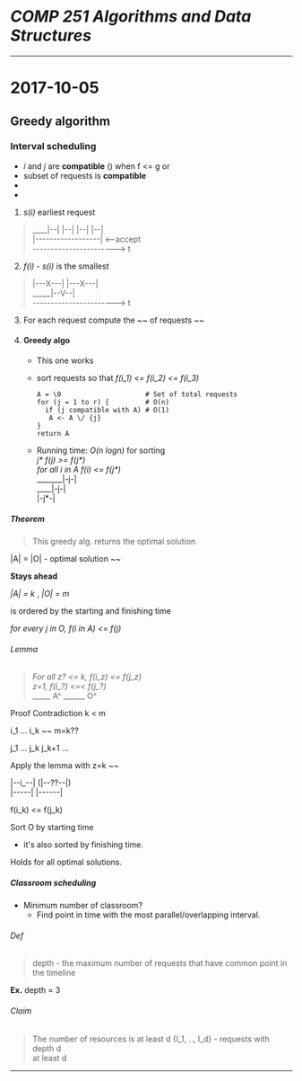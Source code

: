 # ___COMP 251 Algorithms and Data Structures___

---

# 2017-10-05

## Greedy algorithm

### Interval scheduling
- _i_ and _j_ are **compatible** () when f <= g or
- subset of requests is **compatible**
-
-

1. _s(i)_ earliest request

> ____|--| |--| |--| |--|\
|------------------| <--accept\
-----------------------> t

2. _f(i) - s(i)_ is the smallest
> |---X---| |---X---|\
_____|--V--|\
-----------------------> t

3. For each request compute the ~~ of requests ~~

4. #### Greedy algo
   - This one works
   - sort requests so that _f(i_1) <= f(i_2) <= f(i_3)_
     ```
     A = \0                     # Set of total requests
     for (j = 1 to r) {         # O(n)
       if (j compatible with A) # O(1)
        A <- A \/ {j}
     }
     return A
     ```

   - Running time: _O(n logn)_ for sorting\
     _j* f(j) >= f(j*)_\
     _for all i in A f(i) <= f(j*)_\
     _______|-j-|\
     ____|-j-|\
     |-j*-|

##### Theorem
> This greedy alg. returns the optimal solution

|A| = |O| - optimal solution ~~

**Stays ahead**

_|A| = k_ , _|O| = m_

is ordered by the starting and finishing time

_for every j in O, f(i in A) <= f(j)_

###### Lemma
> _For all z? <= k, f(i\_z) <= f(j\_z)_\
_z=1, f(i\_?) <=< f(j\_?)_\
_____ A^ ______ O^

Proof Contradiction k < m

i_1 ... i_k ~~ m=k??

j_1 ... j_k j_k+1 ...

Apply the lemma with z=k ~~

|--i_--| (|--??--|)\
|-----| |------|

f(i_k) <= f(j_k)

>

Sort O by starting time
  - it's also sorted by finishing time.

Holds for all optimal solutions.

##### Classroom scheduling

- Minimum number of classroom?
  - Find point in time with the most parallel/overlapping interval.


###### Def
> depth - the maximum number of requests that have common point in the timeline

**Ex.** depth = 3

###### Claim
> The number of resources is at least d {I_1, .., I_d} - requests with depth d\
at least d

---
